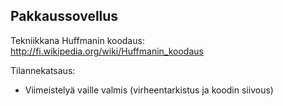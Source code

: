 ## Pakkaussovellus

Tekniikkana Huffmanin koodaus:
http://fi.wikipedia.org/wiki/Huffmanin_koodaus

Tilannekatsaus:
* Viimeistelyä vaille valmis (virheentarkistus ja koodin siivous)

